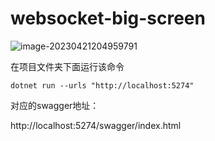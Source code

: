 # websocket-big-screen



![image-20230421204959791](C:\Users\李响\AppData\Roaming\Typora\typora-user-images\image-20230421204959791.png)

在项目文件夹下面运行该命令

```
dotnet run --urls "http://localhost:5274"

```

对应的swagger地址：

http://localhost:5274/swagger/index.html 




